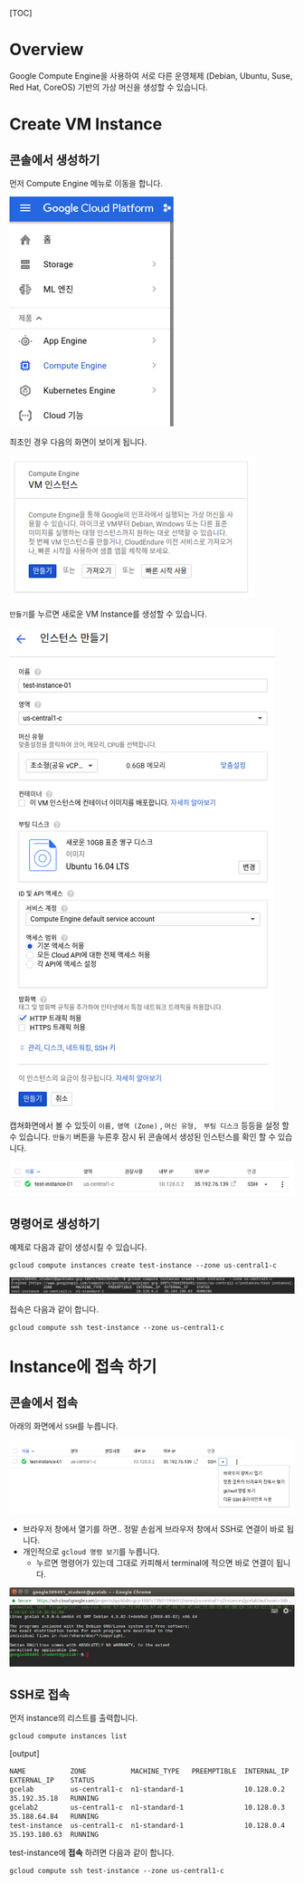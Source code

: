 [TOC]

# Overview

Google Compute Engine을 사용하여 서로 다른 운영체제 (Debian, Ubuntu, Suse, Red Hat, CoreOS) 기반의 가상 머신을 생성할 수 있습니다. 

# Create VM Instance

## 콘솔에서 생성하기

먼저 Compute Engine 메뉴로 이동을 합니다. 

![GCE01](images/gce01.png)

최초인 경우 다음의 화면이 보이게 됩니다.

![GCE02](images/gce02.png)

`만들기`를 누르면 새로운 VM Instance를 생성할 수 있습니다.

![GCE03](images/gce03.png)

캡쳐화면에서 볼 수 있듯이 `이름,` `영역 (Zone)` , `머신 유형, ` `부팅 디스크` 등등을 설정 할 수 있습니다.
`만들기` 버튼을 누른후 잠시 뒤 콘솔에서 생성된 인스턴스를 확인 할 수 있습니다.

![GCE04](images/gce04.png)

## 명령어로  생성하기

예제로 다음과 같이 생성시킬 수 있습니다. 

```
gcloud compute instances create test-instance --zone us-central1-c
```

![GCE07](images/gce07.png)



접속은 다음과 같이 합니다.

```
gcloud compute ssh test-instance --zone us-central1-c
```





# Instance에 접속 하기

## 콘솔에서 접속

아래의 화면에서 `SSH`를 누릅니다.

![GCE04](images/gce05.png)

* 브라우저 창에서 열기를 하면.. 정말 손쉽게 브라우저 창에서 SSH로 연결이 바로 됩니다. 
* 개인적으로 `gcloud 명령 보기`를 누릅니다.
  * 누르면 명령어가 있는데 그대로 카피해서 terminal에 적으면 바로 연결이 됩니다.

![GCE06](images/gce06.png)

## SSH로 접속

먼저 instance의 리스트를 출력합니다. 

```bash
gcloud compute instances list
```

[output]

```
NAME           ZONE           MACHINE_TYPE   PREEMPTIBLE  INTERNAL_IP  EXTERNAL_IP    STATUS
gcelab         us-central1-c  n1-standard-1               10.128.0.2   35.192.35.18   RUNNING
gcelab2        us-central1-c  n1-standard-1               10.128.0.3   35.188.64.84   RUNNING
test-instance  us-central1-c  n1-standard-1               10.128.0.4   35.193.180.63  RUNNING
```

test-instance에  **접속** 하려면 다음과 같이 합니다.

```
gcloud compute ssh test-instance --zone us-central1-c
```

